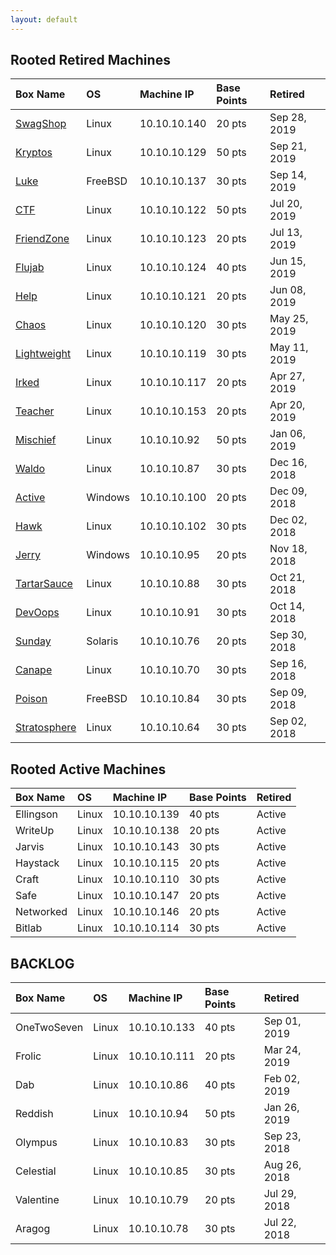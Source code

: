 ```yaml
---
layout: default
---
```


## Rooted Retired Machines

| Box Name | OS | Machine IP | Base Points | Retired |
|:---------|:---|:-----------|:------------|:--------|
[SwagShop](./boxes/30_swagshop.html) | Linux | 10.10.10.140 | 20 pts | Sep 28, 2019
[Kryptos](./boxes/29_kryptos.html) | Linux | 10.10.10.129 | 50 pts | Sep 21, 2019
[Luke](https://github.com/jebidiah-anthony/htb_luke) | FreeBSD | 10.10.10.137 | 30 pts | Sep 14, 2019
[CTF](https://github.com/jebidiah-anthony/htb_ctf) | Linux | 10.10.10.122 | 50 pts | Jul 20, 2019
[FriendZone](https://github.com/jebidiah-anthony/htb_friendzone) | Linux | 10.10.10.123 | 20 pts | Jul 13, 2019
[Flujab](https://github.com/jebidiah-anthony/htb_flujab) | Linux | 10.10.10.124 | 40 pts | Jun 15, 2019
[Help](https://github.com/jebidiah-anthony/htb_help) | Linux | 10.10.10.121 | 20 pts | Jun 08, 2019
[Chaos](https://github.com/jebidiah-anthony/htb_chaos) | Linux | 10.10.10.120 | 30 pts | May 25, 2019
[Lightweight](https://github.com/jebidiah-anthony/htb_lightweight) | Linux | 10.10.10.119 | 30 pts | May 11, 2019
[Irked](https://github.com/jebidiah-anthony/htb_irked) | Linux | 10.10.10.117 | 20 pts | Apr 27, 2019
[Teacher](https://github.com/jebidiah-anthony/htb_teacher) | Linux | 10.10.10.153 | 20 pts | Apr 20, 2019
[Mischief](https://hackedthebox.wordpress.com/htb-mischief/) | Linux | 10.10.10.92 | 50 pts | Jan 06, 2019
[Waldo](https://hackedthebox.wordpress.com/htb-waldo/) | Linux | 10.10.10.87 | 30 pts | Dec 16, 2018
[Active](https://hackedthebox.wordpress.com/htb-active/) | Windows | 10.10.10.100 | 20 pts | Dec 09, 2018
[Hawk](https://hackedthebox.wordpress.com/htb-hawk/) | Linux | 10.10.10.102 | 30 pts | Dec 02, 2018
[Jerry](https://hackedthebox.wordpress.com/htb-jerry/) | Windows | 10.10.10.95 | 20 pts | Nov 18, 2018
[TartarSauce](https://hackedthebox.wordpress.com/htb-tartarsauce/) | Linux | 10.10.10.88 | 30 pts | Oct 21, 2018
[DevOops](https://hackedthebox.wordpress.com/htb-dev0ops/) | Linux | 10.10.10.91 | 30 pts | Oct 14, 2018
[Sunday](https://hackedthebox.wordpress.com/htb-sunday/) | Solaris | 10.10.10.76 | 20 pts | Sep 30, 2018
[Canape](https://hackedthebox.wordpress.com/htb-canape/) | Linux | 10.10.10.70 | 30 pts | Sep 16, 2018
[Poison](https://hackedthebox.wordpress.com/htb-poison/) | FreeBSD | 10.10.10.84 | 30 pts | Sep 09, 2018
[Stratosphere](https://hackedthebox.wordpress.com/htb-stratosphere/) | Linux | 10.10.10.64  | 30 pts | Sep 02, 2018

## Rooted Active Machines

| Box Name | OS | Machine IP | Base Points | Retired |
|:---------|:---|:-----------|:------------|:--------|
Ellingson | Linux | 10.10.10.139 | 40 pts | Active
WriteUp | Linux | 10.10.10.138 | 20 pts | Active
Jarvis | Linux | 10.10.10.143 | 30 pts | Active
Haystack | Linux | 10.10.10.115 | 20 pts | Active
Craft | Linux | 10.10.10.110 | 30 pts | Active
Safe | Linux | 10.10.10.147 | 20 pts | Active
Networked | Linux | 10.10.10.146 | 20 pts | Active
Bitlab | Linux | 10.10.10.114 | 30 pts | Active

## BACKLOG

| Box Name | OS | Machine IP | Base Points | Retired |
|:---------|:---|:-----------|:------------|:--------|
OneTwoSeven | Linux | 10.10.10.133 | 40 pts | Sep 01, 2019
Frolic | Linux | 10.10.10.111 | 20 pts | Mar 24, 2019
Dab | Linux | 10.10.10.86 | 40 pts | Feb 02, 2019
Reddish | Linux | 10.10.10.94 | 50 pts | Jan 26, 2019
Olympus | Linux | 10.10.10.83 | 30 pts | Sep 23, 2018
Celestial | Linux | 10.10.10.85 | 30 pts | Aug 26, 2018
Valentine | Linux | 10.10.10.79 | 20 pts | Jul 29, 2018
Aragog | Linux | 10.10.10.78 | 30 pts | Jul 22, 2018
